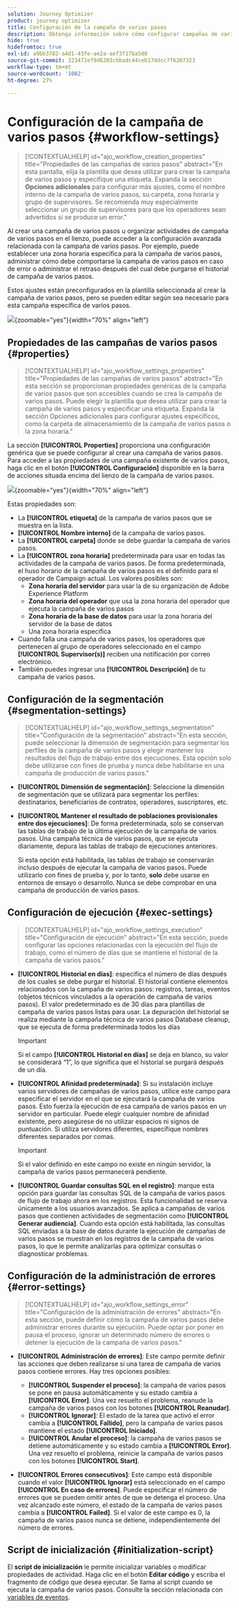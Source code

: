 ```yaml
---
solution: Journey Optimizer
product: journey optimizer
title: Configuración de la campaña de varios pasos
description: Obtenga información sobre cómo configurar campañas de varios pasos con Adobe Journey Optimizer
hide: true
hidefromtoc: true
exl-id: a9bb3782-a4d1-43fe-ae2a-aef3f17ba588
source-git-commit: 323472ef9d6203cbbadc44ceb17ddcc7f6207323
workflow-type: tm+mt
source-wordcount: '1082'
ht-degree: 27%

---
```


# Configuración de la campaña de varios pasos {#workflow-settings}

>[!CONTEXTUALHELP]
>id="ajo_workflow_creation_properties"
>title="Propiedades de las campañas de varios pasos"
>abstract="En esta pantalla, elija la plantilla que desea utilizar para crear la campaña de varios pasos y especifique una etiqueta. Expanda la sección **Opciones adicionales** para configurar más ajustes, como el nombre interno de la campaña de varios pasos, su carpeta, zona horaria y grupo de supervisores. Se recomienda muy especialmente seleccionar un grupo de supervisores para que los operadores sean advertidos si se produce un error."

Al crear una campaña de varios pasos u organizar actividades de campaña de varios pasos en el lienzo, puede acceder a la configuración avanzada relacionada con la campaña de varios pasos. Por ejemplo, puede establecer una zona horaria específica para la campaña de varios pasos, administrar cómo debe comportarse la campaña de varios pasos en caso de error o administrar el retraso después del cual debe purgarse el historial de campaña de varios pasos.

Estos ajustes están preconfigurados en la plantilla seleccionada al crear la campaña de varios pasos, pero se pueden editar según sea necesario para esta campaña específica de varios pasos.

![](assets/workflow-settings-button.png){zoomable="yes"}{width="70%" align="left"}

## Propiedades de las campañas de varios pasos {#properties}

>[!CONTEXTUALHELP]
>id="ajo_workflow_settings_properties"
>title="Propiedades de las campañas de varios pasos"
>abstract="En esta sección se proporcionan propiedades genéricas de la campaña de varios pasos que son accesibles cuando se crea la campaña de varios pasos. Puede elegir la plantilla que desea utilizar para crear la campaña de varios pasos y especificar una etiqueta. Expanda la sección Opciones adicionales para configurar ajustes específicos, como la carpeta de almacenamiento de la campaña de varios pasos o la zona horaria."

La sección **[!UICONTROL Properties]** proporciona una configuración genérica que se puede configurar al crear una campaña de varios pasos. Para acceder a las propiedades de una campaña existente de varios pasos, haga clic en el botón **[!UICONTROL Configuración]** disponible en la barra de acciones situada encima del lienzo de la campaña de varios pasos.


![](assets/workflow-settings.png){zoomable="yes"}{width="70%" align="left"}


Estas propiedades son:

* La **[!UICONTROL etiqueta]** de la campaña de varios pasos que se muestra en la lista.
* **[!UICONTROL Nombre interno]** de la campaña de varios pasos.
* La **[!UICONTROL carpeta]** donde se debe guardar la campaña de varios pasos.
* La **[!UICONTROL zona horaria]** predeterminada para usar en todas las actividades de la campaña de varios pasos. De forma predeterminada, el huso horario de la campaña de varios pasos es el definido para el operador de Campaign actual.
Los valores posibles son:
   * **Zona horaria del servidor** para usar la de su organización de Adobe Experience Platform
   * **Zona horaria del operador** que usa la zona horaria del operador que ejecuta la campaña de varios pasos
   * **Zona horaria de la base de datos** para usar la zona horaria del servidor de la base de datos
   * Una zona horaria específica
* Cuando falla una campaña de varios pasos, los operadores que pertenecen al grupo de operadores seleccionado en el campo **[!UICONTROL Supervisor(s)]** reciben una notificación por correo electrónico.
* También puedes ingresar una **[!UICONTROL Descripción]** de tu campaña de varios pasos.

## Configuración de la segmentación  {#segmentation-settings}

>[!CONTEXTUALHELP]
>id="ajo_workflow_settings_segmentation"
>title="Configuración de la segmentación"
>abstract="En esta sección, puede seleccionar la dimensión de segmentación para segmentar los perfiles de la campaña de varios pasos y elegir mantener los resultados del flujo de trabajo entre dos ejecuciones. Esta opción solo debe utilizarse con fines de prueba y nunca debe habilitarse en una campaña de producción de varios pasos."

* **[!UICONTROL Dimensión de segmentación]**: Seleccione la dimensión de segmentación que se utilizará para segmentar los perfiles: destinatarios, beneficiarios de contratos, operadores, suscriptores, etc.

* **[!UICONTROL Mantener el resultado de poblaciones provisionales entre dos ejecuciones]**: De forma predeterminada, solo se conservan las tablas de trabajo de la última ejecución de la campaña de varios pasos. Una campaña técnica de varios pasos, que se ejecuta diariamente, depura las tablas de trabajo de ejecuciones anteriores.

  Si esta opción está habilitada, las tablas de trabajo se conservarán incluso después de ejecutar la campaña de varios pasos. Puede utilizarlo con fines de prueba y, por lo tanto, **solo** debe usarse en entornos de ensayo o desarrollo. Nunca se debe comprobar en una campaña de producción de varios pasos.

## Configuración de ejecución  {#exec-settings}

>[!CONTEXTUALHELP]
>id="ajo_workflow_settings_execution"
>title="Configuración de ejecución"
>abstract="En esta sección, puede configurar las opciones relacionadas con la ejecución del flujo de trabajo, como el número de días que se mantiene el historial de la campaña de varios pasos."

* **[!UICONTROL Historial en días]**: especifica el número de días después de los cuales se debe purgar el historial. El historial contiene elementos relacionados con la campaña de varios pasos: registros, tareas, eventos (objetos técnicos vinculados a la operación de campaña de varios pasos). El valor predeterminado es de 30 días para plantillas de campaña de varios pasos listas para usar. La depuración del historial se realiza mediante la campaña técnica de varios pasos Database cleanup, que se ejecuta de forma predeterminada todos los días

  >[!IMPORTANT]
  >
  >Si el campo **[!UICONTROL Historial en días]** se deja en blanco, su valor se considerará “1”, lo que significa que el historial se purgará después de un día.

* **[!UICONTROL Afinidad predeterminada]**: Si su instalación incluye varios servidores de campañas de varios pasos, utilice este campo para especificar el servidor en el que se ejecutará la campaña de varios pasos. Esto fuerza la ejecución de esa campaña de varios pasos en un servidor en particular. Puede elegir cualquier nombre de afinidad existente, pero asegúrese de no utilizar espacios ni signos de puntuación. Si utiliza servidores diferentes, especifique nombres diferentes separados por comas.

  >[!IMPORTANT]
  >
  >Si el valor definido en este campo no existe en ningún servidor, la campaña de varios pasos permanecerá pendiente.


* **[!UICONTROL Guardar consultas SQL en el registro]**: marque esta opción para guardar las consultas SQL de la campaña de varios pasos de flujo de trabajo ahora en los registros. Esta funcionalidad se reserva únicamente a los usuarios avanzados. Se aplica a campañas de varios pasos que contienen actividades de segmentación como **[!UICONTROL Generar audiencia]**. Cuando esta opción está habilitada, las consultas SQL enviadas a la base de datos durante la ejecución de campañas de varios pasos se muestran en los registros de la campaña de varios pasos, lo que le permite analizarlas para optimizar consultas o diagnosticar problemas.

## Configuración de la administración de errores  {#error-settings}

>[!CONTEXTUALHELP]
>id="ajo_workflow_settings_error"
>title="Configuración de la administración de errores"
>abstract="En esta sección, puede definir cómo la campaña de varios pasos debe administrar errores durante su ejecución. Puede optar por poner en pausa el proceso, ignorar un determinado número de errores o detener la ejecución de la campaña de varios pasos."

* **[!UICONTROL Administración de errores]**: Este campo permite definir las acciones que deben realizarse si una tarea de campaña de varios pasos contiene errores. Hay tres opciones posibles:

   * **[!UICONTROL Suspender el proceso]**: la campaña de varios pasos se pone en pausa automáticamente y su estado cambia a **[!UICONTROL Error]**. Una vez resuelto el problema, reanude la campaña de varios pasos con los botones **[!UICONTROL Reanudar]**.
   * **[!UICONTROL Ignorar]**: El estado de la tarea que activó el error cambia a **[!UICONTROL Fallido]**, pero la campaña de varios pasos mantiene el estado **[!UICONTROL Iniciado]**. <!-- TO ADD ONCE SCHEUDLER IS AVAILABLE This configuration is relevant for recurring tasks: if the branch includes a scheduler, it will start normally next time the workflow is executed.-->
   * **[!UICONTROL Anular el proceso]**: la campaña de varios pasos se detiene automáticamente y su estado cambia a **[!UICONTROL Error]**. Una vez resuelto el problema, reinicie la campaña de varios pasos con los botones **[!UICONTROL Start]**.

* **[!UICONTROL Errores consecutivos]**: Este campo está disponible cuando el valor **[!UICONTROL Ignorar]** está seleccionado en el campo **[!UICONTROL En caso de errores]**. Puede especificar el número de errores que se pueden omitir antes de que se detenga el proceso. Una vez alcanzado este número, el estado de la campaña de varios pasos cambia a **[!UICONTROL Failed]**. Si el valor de este campo es 0, la campaña de varios pasos nunca se detiene, independientemente del número de errores.

## Script de inicialización {#initialization-script}

El **script de inicialización** le permite inicializar variables o modificar propiedades de actividad. Haga clic en el botón **Editar código** y escriba el fragmento de código que desea ejecutar. Se llama al script cuando se ejecuta la campaña de varios pasos. Consulte la sección relacionada con [variables de eventos](event-variables.md).
